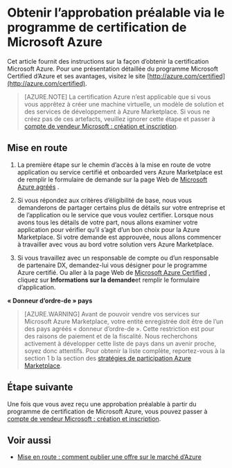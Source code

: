 <properties
   pageTitle="Obtenir l’approbation préalable via le programme de certification de Microsoft Azure | Microsoft Azure"
   description="En savoir plus sur le programme de partenaires certifiés de Microsoft Azure et comment vendre votre image de machine virtuelle, modèle de solution, développeur service ou service de données sur Azure Marketplace"
   services="marketplace-publishing"
   documentationCenter="na"
   authors="HannibalSII"
   manager="hascipio"
   editor=""
   tags=""/>

<tags
   ms.service="marketplace"
   ms.devlang="na"
   ms.topic="article"
   ms.tgt_pltfrm="na"
   ms.workload="na"
   ms.date="07/21/2016"
   ms.author="anishk;hascipio"/>

# <a name="get-pre-approved-via-the-microsoft-azure-certified-program"></a>Obtenir l’approbation préalable via le programme de certification de Microsoft Azure

Cet article fournit des instructions sur la façon d’obtenir la certification Microsoft Azure. Pour une présentation détaillée du programme Microsoft Certified d’Azure et ses avantages, visitez le site [http://azure.com/certified](http://azure.com/certified).

> [AZURE.NOTE] La certification Azure n’est applicable que si vous vous apprêtez à créer une machine virtuelle, un modèle de solution et des services de développement à Azure Marketplace. Si vous ne créez pas de ces artefacts, veuillez ignorer cette étape et passer à [compte de vendeur Microsoft : création et inscription](marketplace-publishing-accounts-creation-registration.md).

## <a name="getting-started"></a>Mise en route
1. La première étape sur le chemin d’accès à la mise en route de votre application ou service certifié et onboarded vers Azure Marketplace est de remplir le formulaire de demande sur la page Web de [Microsoft Azure agréés](https://azure.microsoft.com/marketplace/partner-program/) .

2. Si vous répondez aux critères d’éligibilité de base, nous vous demanderons de partager certains plus de détails sur votre entreprise et de l’application ou le service que vous voulez certifier. Lorsque nous avons tous les détails de votre part, nous allons examiner votre application pour vérifier qu’il s’agit d’un bon choix pour la Azure Marketplace. Si votre demande est approuvée, nous allons commencer à travailler avec vous au bord votre solution vers Azure Marketplace.

3. Si vous travaillez avec un responsable de compte ou d’un responsable de partenaire DX, demandez-lui vous désigner pour le programme Azure certifié. Ou aller à la page Web de [Microsoft Azure Certified](http://azure.com/certified) , cliquez sur **Informations sur la demande**et remplir le formulaire d’application.

**« Donneur d’ordre-de » pays**

> [AZURE.WARNING] Avant de pouvoir vendre vos services sur Microsoft Azure Marketplace, votre entité enregistrée doit être de l’un des pays agréés « donneur d’ordre-de ». Cette restriction est pour des raisons de paiement et de la fiscalité. Nous recherchons activement à développer cette liste de pays dans un avenir proche, soyez donc attentifs. Pour obtenir la liste complète, reportez-vous à la section 1 b la section des [stratégies de participation Azure Marketplace](http://go.microsoft.com/fwlink/?LinkID=526833).

## <a name="next-step"></a>Étape suivante
Une fois que vous avez reçu une approbation préalable à partir du programme de certification de Microsoft Azure, vous pouvez passer à [compte de vendeur Microsoft : création et inscription](marketplace-publishing-accounts-creation-registration.md).

## <a name="see-also"></a>Voir aussi
- [Mise en route : comment publier une offre sur le marché d’Azure](marketplace-publishing-getting-started.md)
